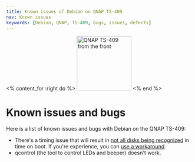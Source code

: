 ```yaml
---
title: Known issues of Debian on QNAP TS-409
nav: Known issues
keywords: [Debian, QNAP, TS-409, bugs, issues, defects]
---
```


<% content_for :right do %>
<img src = "../images/r_ts409_front.jpg" class="border" alt="QNAP TS-409 from the front" width="148" height="147" />
<% end %>

<h1>Known issues and bugs</h1>

Here is a list of known issues and bugs with Debian on the QNAP TS-409:

<ul>

<li>There's a timing issue that will result in <a
href="http://comments.gmane.org/gmane.linux.ide/47799">not all disks being
recognized</a> in time on boot.  If you're experience, you can <a
href="http://forum.qnap.com/viewtopic.php?p=284721#p284592">use a
workaround</a>.</li>

<li>qcontrol (the tool to control LEDs and beeper) doesn't work.</li>

</ul>

